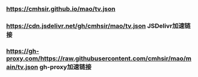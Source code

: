### https://cmhsir.github.io/mao/tv.json
### https://cdn.jsdelivr.net/gh/cmhsir/mao/tv.json  JSDelivr加速链接
### https://gh-proxy.com/https://raw.githubusercontent.com/cmhsir/mao/main/tv.json   gh-proxy加速链接
